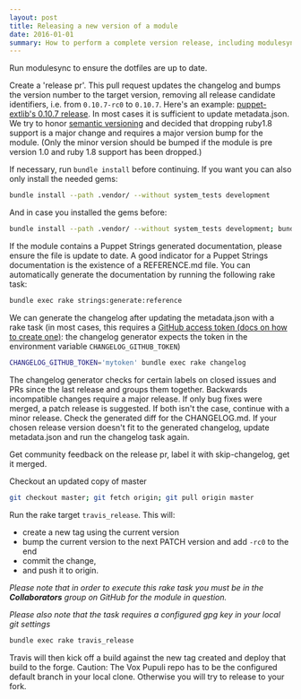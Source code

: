```yaml
---
layout: post
title: Releasing a new version of a module
date: 2016-01-01
summary: How to perform a complete version release, including modulesync and publication.
---
```


Run modulesync to ensure the dotfiles are up to date.

Create a 'release pr'. This pull request updates the changelog and bumps the
version number to the target version, removing all release candidate
identifiers, i.e. from `0.10.7-rc0` to `0.10.7`. Here's an example:
[puppet-extlib's 0.10.7 release](https://github.com/voxpupuli/puppet-extlib/pull/43).
In most cases it is sufficient to update metadata.json. We try
to honor [semantic versioning](http://semver.org/) and decided that dropping ruby1.8
support is a major change and requires a major version bump for the module.
(Only the minor version should be bumped if the module is pre version 1.0 and
ruby 1.8 support has been dropped.)

If necessary, run `bundle install` before continuing. If you want you can also only install the needed gems:

```bash
bundle install --path .vendor/ --without system_tests development
```

And in case you installed the gems before:

```bash
bundle install --path .vendor/ --without system_tests development; bundle update; bundle clean
```

If the module contains a Puppet Strings generated documentation, please
ensure the file is update to date. A good indicator for a Puppet Strings
documentation is the existence of a REFERENCE.md file. You can automatically
generate the documentation by running the following rake task:

```bash
bundle exec rake strings:generate:reference
```

We can generate the changelog after updating the metadata.json with a rake task
(in most cases, this requires a
[GitHub access token (docs on how to create one)](https://help.github.com/en/github/authenticating-to-github/creating-a-personal-access-token-for-the-command-line):
the changelog generator expects the token in the environment variable `CHANGELOG_GITHUB_TOKEN`)

```bash
CHANGELOG_GITHUB_TOKEN='mytoken' bundle exec rake changelog
```

The changelog generator checks for certain labels on closed issues and PRs since the last release and groups them together. Backwards incompatible changes require a major release.
If only bug fixes were merged, a patch release is suggested. If both isn't the case, continue with a minor release. Check the generated diff for the CHANGELOG.md. If your chosen
release version doesn't fit to the generated changelog, update metadata.json and run the changelog task again.

Get community feedback on the release pr, label it with skip-changelog, get it merged.

Checkout an updated copy of master

```bash
git checkout master; git fetch origin; git pull origin master
```

Run the rake target `travis_release`. This will:

* create a new tag using the current version
* bump the current version to the next PATCH version and add `-rc0` to the end
* commit the change,
* and push it to origin.

*Please note that in order to execute this rake task you must be in the __Collaborators__ group on GitHub for the module in question.*

*Please also note that the task requires a configured gpg key in your local git settings*

```bash
bundle exec rake travis_release
```

Travis will then kick off a build against the new tag created and deploy that
build to the forge. Caution: The Vox Pupuli repo has to be the configured
default branch in your local clone. Otherwise you will try to release to your
fork.
